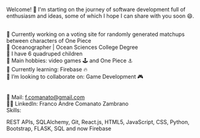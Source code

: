 Welcome! 👋 I'm starting on the journey of software development full of enthusiasm and ideas, some of which I hope I can share with you soon 😄.

<br>🦾 Currently working on a voting site for randomly generated matchups between characters of One Piece
<br>🌊 Oceanographer | Ocean Sciences College Degree
<br>🐾 I have 6 quadruped children
<br>🏅 Main hobbies: video games 🕹️ and One Piece ⚓
<br>📜 Currently learning: Firebase 🔥
<br>👯 I’m looking to collaborate on: Game Development 🎮

<br> 📧 Mail: f.comanato@gmail.com
<br> 👨‍💼 LinkedIn: Franco Andre Comanato Zambrano
<br> Skills: 

REST APIs, SQLAlchemy, Git, React.js, HTML5, JavaScript, CSS, Python, Bootstrap, FLASK, SQL and now Firebase
<!--
-->
